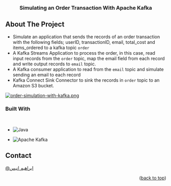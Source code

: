 <a name="readme-top"></a>

<!-- PROJECT TITLE AND LOGO -->
<br />
<div align="center">
  
   <h3 align="center">Simulating an Order Transaction With Apache Kafka</h3>
 
</div>





<!-- ABOUT THE PROJECT -->
## About The Project
* Simulate an application that sends the records of an order transaction with the following fields; userID, transactionID, email, total_cost and items_ordered to a kafka topic ```order``` 
* A Kafka Streams Application to process the order, in this case, read input records from the ```order``` topic, map the email field from each record and write output records to ```email``` topic.
* A Kafka consumer application to read from the ```email``` topic and simulate sending an email to each record
* Kafka Connect Sink Connector to sink the records in ```order``` topic to an Amazon S3 bucket.

[![order-simulation-with-kafka.png](https://i.postimg.cc/ydfKdmpg/order-simulation-with-kafka.png)](https://postimg.cc/jwJm37bt)


### Built With
<br/>

* ![Java](https://img.shields.io/badge/java-%23ED8B00.svg?style=for-the-badge&logo=java&logoColor=white)

* ![Apache Kafka](https://img.shields.io/badge/Apache%20Kafka-000000?style=for-the-badge&logo=Apache%20Kafka&logoColor=white)

<!-- CONTACT -->
## Contact

[@ابراهيم انيس](https://twitter.com/ibrahim__Anees)


<p align="right">(<a href="#readme-top">back to top</a>)</p>


